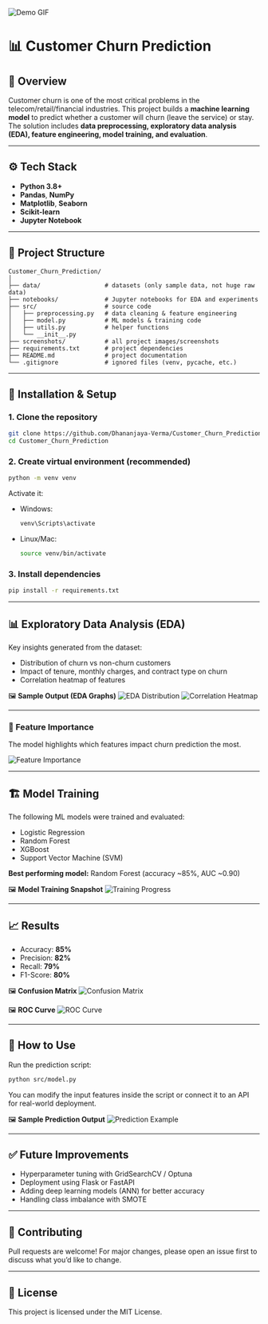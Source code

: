 ![Demo GIF](https://user-images.githubusercontent.com/74038190/225813708-98b745f2-7d22-48cf-9150-083f1b00d6c9.gif)

# 📊 Customer Churn Prediction

## 📌 Overview

Customer churn is one of the most critical problems in the telecom/retail/financial industries. This project builds a **machine learning model** to predict whether a customer will churn (leave the service) or stay.
The solution includes **data preprocessing, exploratory data analysis (EDA), feature engineering, model training, and evaluation**.

---

## ⚙️ Tech Stack

* **Python 3.8+**
* **Pandas**, **NumPy**
* **Matplotlib**, **Seaborn**
* **Scikit-learn**
* **Jupyter Notebook**

---

## 📂 Project Structure

```
Customer_Churn_Prediction/
│
├── data/                  # datasets (only sample data, not huge raw data)
├── notebooks/             # Jupyter notebooks for EDA and experiments
├── src/                   # source code
│   ├── preprocessing.py   # data cleaning & feature engineering
│   ├── model.py           # ML models & training code
│   ├── utils.py           # helper functions
│   └── __init__.py
├── screenshots/           # all project images/screenshots
├── requirements.txt       # project dependencies
├── README.md              # project documentation
└── .gitignore             # ignored files (venv, pycache, etc.)
```

---

## 🚀 Installation & Setup

### 1. Clone the repository

```bash
git clone https://github.com/Dhananjaya-Verma/Customer_Churn_Prediction.git
cd Customer_Churn_Prediction
```

### 2. Create virtual environment (recommended)

```bash
python -m venv venv
```

Activate it:

* Windows:

  ```bash
  venv\Scripts\activate
  ```
* Linux/Mac:

  ```bash
  source venv/bin/activate
  ```

### 3. Install dependencies

```bash
pip install -r requirements.txt
```

---

## 📊 Exploratory Data Analysis (EDA)

Key insights generated from the dataset:

* Distribution of churn vs non-churn customers
* Impact of tenure, monthly charges, and contract type on churn
* Correlation heatmap of features

🖼️ **Sample Output (EDA Graphs)**
![EDA Distribution](screenshots/eda_distribution.png)
![Correlation Heatmap](screenshots/correlation_heatmap.png)

---

### 🔑 Feature Importance
The model highlights which features impact churn prediction the most.

![Feature Importance](screenshots/feature_importance.png)

---

## 🏗️ Model Training

The following ML models were trained and evaluated:

* Logistic Regression
* Random Forest
* XGBoost
* Support Vector Machine (SVM)

**Best performing model:** Random Forest (accuracy \~85%, AUC \~0.90)

🖼️ **Model Training Snapshot**
![Training Progress](screenshots/model_training.png)

---

## 📈 Results

* Accuracy: **85%**
* Precision: **82%**
* Recall: **79%**
* F1-Score: **80%**

🖼️ **Confusion Matrix**
![Confusion Matrix](screenshots/confusion_matrix.png)

🖼️ **ROC Curve**
![ROC Curve](screenshots/ROC_curve.png)

---

## 📌 How to Use

Run the prediction script:

```bash
python src/model.py
```

You can modify the input features inside the script or connect it to an API for real-world deployment.

🖼️ **Sample Prediction Output**
![Prediction Example](screenshots/prediction_output.png)

---

## ✅ Future Improvements

* Hyperparameter tuning with GridSearchCV / Optuna
* Deployment using Flask or FastAPI
* Adding deep learning models (ANN) for better accuracy
* Handling class imbalance with SMOTE

---

## 🤝 Contributing

Pull requests are welcome! For major changes, please open an issue first to discuss what you’d like to change.

---

## 📜 License

This project is licensed under the MIT License.
